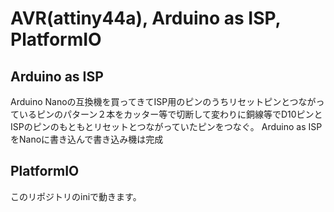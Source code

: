 # AVR(attiny44a), Arduino as ISP, PlatformIO
## Arduino as ISP
Arduino Nanoの互換機を買ってきてISP用のピンのうちリセットピンとつながっているピンのパターン２本をカッター等で切断して変わりに銅線等でD10ピンとISPのピンのもともとリセットとつながっていたピンをつなぐ。
Arduino as ISPをNanoに書き込んで書き込み機は完成

## PlatformIO
このリポジトリのiniで動きます。
